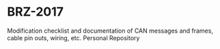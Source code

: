 # BRZ-2017
Modification checklist and documentation of CAN messages and frames, cable pin outs, wiring, etc. Personal Repository

